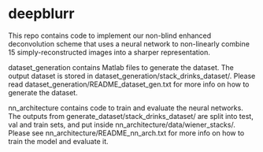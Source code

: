 # deepblurr

This repo contains code to implement our non-blind enhanced deconvolution scheme that uses a neural network to non-linearly combine 15 simply-reconstructed images into a sharper representation.

dataset_generation contains Matlab files to generate the dataset. The output dataset is stored in dataset_generation/stack_drinks_dataset/. Please read dataset_generation/README_dataset_gen.txt for more info on how to generate the dataset. 

nn_architecture contains code to train and evaluate the neural networks. The outputs from generate_dataset/stack_drinks_dataset/ are split into test, val and train sets, and put inside nn_architecture/data/wiener_stacks/. Please see nn_architecture/README_nn_arch.txt for more info on how to train the model and evaluate it.